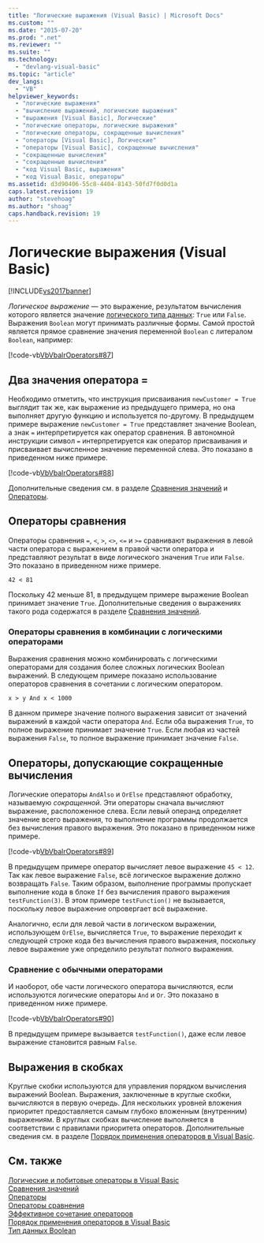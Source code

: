 ```yaml
---
title: "Логические выражения (Visual Basic) | Microsoft Docs"
ms.custom: ""
ms.date: "2015-07-20"
ms.prod: ".net"
ms.reviewer: ""
ms.suite: ""
ms.technology: 
  - "devlang-visual-basic"
ms.topic: "article"
dev_langs: 
  - "VB"
helpviewer_keywords: 
  - "логические выражения"
  - "вычисление выражений, логические выражения"
  - "выражения [Visual Basic], Логические"
  - "логические операторы, логические выражения"
  - "логические операторы, сокращенные вычисления"
  - "операторы [Visual Basic], Логические"
  - "операторы [Visual Basic], сокращенные вычисления"
  - "сокращенные вычисления"
  - "сокращенные вычисления"
  - "код Visual Basic, выражения"
  - "код Visual Basic, операторы"
ms.assetid: d3d90406-55c8-4404-8143-50fd7f0d0d1a
caps.latest.revision: 19
author: "stevehoag"
ms.author: "shoag"
caps.handback.revision: 19
---
```

# Логические выражения (Visual Basic)
[!INCLUDE[vs2017banner](../../../../visual-basic/includes/vs2017banner.md)]

*Логическое выражение* — это выражение, результатом вычисления которого является значение [логического типа данных](../../../../visual-basic/language-reference/data-types/boolean-data-type.md): `True` или `False`.  Выражения `Boolean` могут принимать различные формы.  Самой простой является прямое сравнение значения переменной `Boolean` с литералом `Boolean`, например:  
  
 [!code-vb[VbVbalrOperators#87](../../../../visual-basic/language-reference/operators/codesnippet/visualbasic/boolean-expressions_1.vb)]  
  
## Два значения оператора \=  
 Необходимо отметить, что инструкция присваивания `newCustomer = True` выглядит так же, как выражение из предыдущего примера, но она выполняет другую функцию и используется по\-другому.  В предыдущем примере выражение `newCustomer = True` представляет значение Boolean, а знак `=` интерпретируется как оператор сравнения.  В автономной инструкции символ `=` интерпретируется как оператор присваивания и присваивает вычисленное значение переменной слева.  Это показано в приведенном ниже примере.  
  
 [!code-vb[VbVbalrOperators#88](../../../../visual-basic/language-reference/operators/codesnippet/visualbasic/boolean-expressions_2.vb)]  
  
 Дополнительные сведения см. в разделе [Сравнения значений](../../../../visual-basic/programming-guide/language-features/operators-and-expressions/value-comparisons.md) и [Операторы](../../../../visual-basic/language-reference/statements/index.md).  
  
## Операторы сравнения  
 Операторы сравнения `=`, `<`, `>`, `<>`, `<=` и `>=` сравнивают выражения в левой части оператора с выражением в правой части оператора и представляют результат в виде логического значения `True` или `False`.  Это показано в приведенном ниже примере.  
  
 `42 < 81`  
  
 Поскольку 42 меньше 81, в предыдущем примере выражение Boolean принимает значение `True`.  Дополнительные сведения о выражениях такого рода содержатся в разделе [Сравнения значений](../../../../visual-basic/programming-guide/language-features/operators-and-expressions/value-comparisons.md).  
  
### Операторы сравнения в комбинации с логическими операторами  
 Выражения сравнения можно комбинировать с логическими операторами для создания более сложных логических Boolean выражений.  В следующем примере показано использование операторов сравнения в сочетании с логическим оператором.  
  
 `x > y And x < 1000`  
  
 В данном примере значение полного выражения зависит от значений выражений в каждой части оператора `And`.  Если оба выражения `True`, то полное выражение принимает значение `True`.  Если любая из частей выражения `False`, то полное выражение принимает значение `False`.  
  
## Операторы, допускающие сокращенные вычисления  
 Логические операторы `AndAlso` и `OrElse` представляют обработку, называемую *сокращенной*.  Эти операторы сначала вычисляют выражение, расположенное слева.  Если левый операнд определяет значение всего выражения, то выполнение программы продолжается без вычисления правого выражения.  Это показано в приведенном ниже примере.  
  
 [!code-vb[VbVbalrOperators#89](../../../../visual-basic/language-reference/operators/codesnippet/visualbasic/boolean-expressions_3.vb)]  
  
 В предыдущем примере оператор вычисляет левое выражение `45 < 12`.  Так как левое выражение `False`, всё логическое выражение должно возвращать `False`.  Таким образом, выполнение программы пропускает выполнение кода в блоке `If` без вычисления правого выражения `testFunction(3)`.  В этом примере `testFunction()` не вызывается, поскольку левое выражение опровергает всё выражение.  
  
 Аналогично, если для левой части в логическом выражении, использующем `OrElse`, вычисляется `True`, то выражение переходит к следующей строке кода без вычисления правого выражения, поскольку левое выражение уже определило результат полного выражения.  
  
### Сравнение с обычными операторами  
 И наоборот, обе части логического оператора вычисляются, если используются логические операторы `And` и `Or`.  Это показано в приведенном ниже примере.  
  
 [!code-vb[VbVbalrOperators#90](../../../../visual-basic/language-reference/operators/codesnippet/visualbasic/boolean-expressions_4.vb)]  
  
 В предыдущем примере вызывается `testFunction()`, даже если левое выражение становится равным `False`.  
  
## Выражения в скобках  
 Круглые скобки используются для управления порядком вычисления выражений Boolean.  Выражения, заключенные в круглые скобки, вычисляются в первую очередь.  Для нескольких уровней вложения приоритет предоставляется самым глубоко вложенным \(внутренним\) выражениям.  В круглых скобках вычисление выполняется в соответствии с правилами приоритета операторов.  Дополнительные сведения см. в разделе [Порядок применения операторов в Visual Basic](../../../../visual-basic/language-reference/operators/operator-precedence.md).  
  
## См. также  
 [Логические и побитовые операторы в Visual Basic](../../../../visual-basic/programming-guide/language-features/operators-and-expressions/logical-and-bitwise-operators.md)   
 [Сравнения значений](../../../../visual-basic/programming-guide/language-features/operators-and-expressions/value-comparisons.md)   
 [Операторы](../../../../visual-basic/programming-guide/language-features/statements.md)   
 [Операторы сравнения](../../../../visual-basic/language-reference/operators/comparison-operators.md)   
 [Эффективное сочетание операторов](../../../../visual-basic/programming-guide/language-features/operators-and-expressions/efficient-combination-of-operators.md)   
 [Порядок применения операторов в Visual Basic](../../../../visual-basic/language-reference/operators/operator-precedence.md)   
 [Тип данных Boolean](../../../../visual-basic/language-reference/data-types/boolean-data-type.md)
